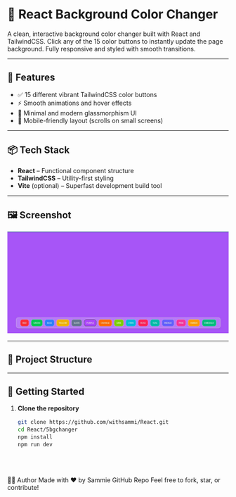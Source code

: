 # 🎨 React Background Color Changer

A clean, interactive background color changer built with React and TailwindCSS. Click any of the 15 color buttons to instantly update the page background. Fully responsive and styled with smooth transitions.

---

## 🚀 Features

- ✅ 15 different vibrant TailwindCSS color buttons
- ⚡ Smooth animations and hover effects
- 🧼 Minimal and modern glassmorphism UI
- 📱 Mobile-friendly layout (scrolls on small screens)

---

## 📦 Tech Stack

- **React** – Functional component structure
- **TailwindCSS** – Utility-first styling
- **Vite** (optional) – Superfast development build tool

---

## 🖼️ Screenshot

![App Screenshot](./src/assets/demo.jpg)

---

## 📂 Project Structure


---

## 🚀 Getting Started

1. **Clone the repository**
   ```bash
   git clone https://github.com/withsammi/React.git
   cd React/5bgchanger
   npm install
   npm run dev





🧑‍💻 Author
Made with ❤️ by Sammie
GitHub Repo
Feel free to fork, star, or contribute!